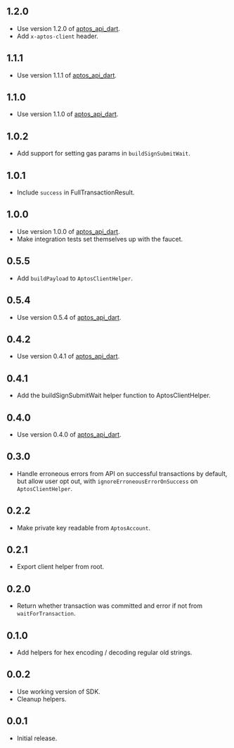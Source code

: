 ## 1.2.0
- Use version 1.2.0 of [aptos_api_dart](https://github.com/banool/aptos_api_dart/).
- Add `x-aptos-client` header.

## 1.1.1
- Use version 1.1.1 of [aptos_api_dart](https://github.com/banool/aptos_api_dart/).

## 1.1.0
- Use version 1.1.0 of [aptos_api_dart](https://github.com/banool/aptos_api_dart/).

## 1.0.2
- Add support for setting gas params in `buildSignSubmitWait`.

## 1.0.1
- Include `success` in FullTransactionResult.

## 1.0.0
- Use version 1.0.0 of [aptos_api_dart](https://github.com/banool/aptos_api_dart/).
- Make integration tests set themselves up with the faucet.

## 0.5.5
- Add `buildPayload` to `AptosClientHelper`.

## 0.5.4
- Use version 0.5.4 of [aptos_api_dart](https://github.com/banool/aptos_api_dart/).

## 0.4.2
- Use version 0.4.1 of [aptos_api_dart](https://github.com/banool/aptos_api_dart/).

## 0.4.1
- Add the buildSignSubmitWait helper function to AptosClientHelper.

## 0.4.0
- Use version 0.4.0 of [aptos_api_dart](https://github.com/banool/aptos_api_dart/).

## 0.3.0
- Handle erroneous errors from API on successful transactions by default, but allow user opt out, with `ignoreErroneousErrorOnSuccess` on `AptosClientHelper`.

## 0.2.2
- Make private key readable from `AptosAccount`.

## 0.2.1
- Export client helper from root.

## 0.2.0
- Return whether transaction was committed and error if not from `waitForTransaction`.

## 0.1.0
- Add helpers for hex encoding / decoding regular old strings.

## 0.0.2
- Use working version of SDK.
- Cleanup helpers.

## 0.0.1
- Initial release.
